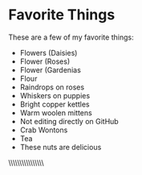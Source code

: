 # Favorite Things

These are a few of my favorite things:

- Flowers (Daisies)
- Flower (Roses)
- Flower (Gardenias
- Flour
- Raindrops on roses
- Whiskers on puppies
- Bright copper kettles
- Warm woolen mittens
- Not editing directly on GitHub
- Crab Wontons
- Tea
- These nuts are delicious































\\\\\\\\\\\\\\\\\\\\\\\\\\\\\\\

